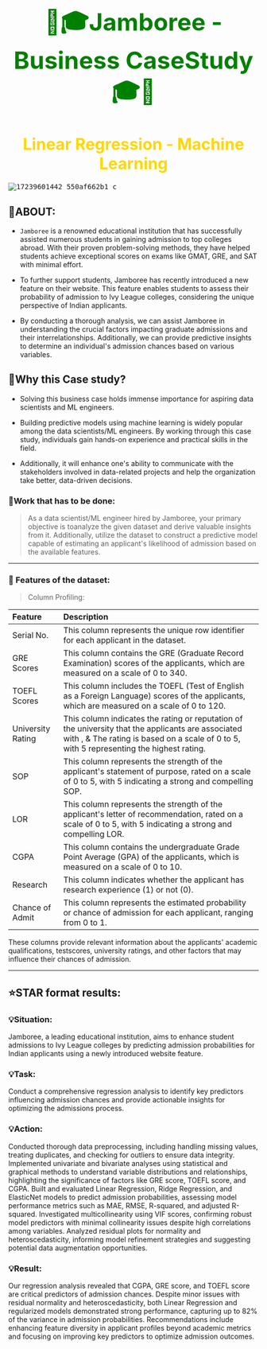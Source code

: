 <h1 align='center'> <font color='Green'><font size=7> 🚸🎓Jamboree - Business CaseStudy🎓🚸 </font> </font></h1>
<h1 align='center'><font color='gold'><font size=6>Linear Regression - Machine Learning </font> </font></h1>

<kbd>![17239601442_550af662b1_c](https://github.com/KasiMuthuveerappan/Jamboree-Institute/assets/142071405/dcefb2c1-8c71-46d8-9377-403323850fb3)</kbd>

    
## 🔹ABOUT:

* `Jamboree` is a renowned educational institution that has successfully assisted numerous students in gaining admission to top colleges abroad. With their proven problem-solving methods, they have helped students achieve exceptional scores on exams like GMAT, GRE, and SAT with minimal effort.

* To further support students, Jamboree has recently introduced a new feature on their website. This feature enables students to assess their probability of admission to Ivy League colleges, considering the unique perspective of Indian applicants.

* By conducting a thorough analysis, we can assist Jamboree in understanding the crucial factors impacting graduate admissions and their interrelationships. Additionally, we can provide predictive insights to determine an individual's admission chances based on various variables.


## 🔹Why this Case study?

* Solving this business case holds immense importance for aspiring data scientists and ML engineers.

* Building predictive models using machine learning is widely popular among the data scientists/ML engineers. By working through this case study, individuals gain hands-on experience and practical skills in the field.

* Additionally, it will enhance one's ability to communicate with the stakeholders involved in data-related projects and help the organization take better, data-driven decisions.


### 🤞Work that has to be done:

> As a data scientist/ML engineer hired by Jamboree, your primary objective is toanalyze the given dataset and derive valuable insights from it. Additionally, utilize the dataset to construct a predictive model capable of estimating an applicant's likelihood of admission based on the available features.

----

### 📃 Features of the dataset:

> Column Profiling:

| Feature | Description |
|:--------|:------------|
|Serial No.| This column represents the unique row identifier for each applicant in the dataset.|
|GRE Scores| This column contains the GRE (Graduate Record Examination) scores of the applicants, which are measured on a scale of 0 to 340.|
|TOEFL Scores| This column includes the TOEFL (Test of English as a Foreign Language) scores of the applicants, which are measured on a scale of 0 to 120.|
|University Rating| This column indicates the rating or reputation of the university that the applicants are associated with , & The rating is based on a scale of 0 to 5, with 5 representing the highest rating.|
|SOP|This column represents the strength of the applicant's statement of purpose, rated on a scale of 0 to 5, with 5 indicating a strong and compelling SOP.|
|LOR| This column represents the strength of the applicant's letter of recommendation, rated on a scale of 0 to 5, with 5 indicating a strong and compelling LOR.|
|CGPA| This column contains the undergraduate Grade Point Average (GPA) of the applicants, which is measured on a scale of 0 to 10.|
|Research| This column indicates whether the applicant has research experience (1) or not (0).|
|Chance of Admit| This column represents the estimated probability or chance of admission for each applicant, ranging from 0 to 1.|

These columns provide relevant information about the applicants' academic qualifications, testscores, university ratings, and other factors that may influence their chances of admission.

-----
## ⭐STAR format results:

### 💡Situation:
Jamboree, a leading educational institution, aims to enhance student admissions to Ivy League colleges by predicting admission probabilities for Indian applicants using a newly introduced website feature.

### 💡Task:
Conduct a comprehensive regression analysis to identify key predictors influencing admission chances and provide actionable insights for optimizing the admissions process.

### 💡Action:

Conducted thorough data preprocessing, including handling missing values, treating duplicates, and checking for outliers to ensure data integrity.
Implemented univariate and bivariate analyses using statistical and graphical methods to understand variable distributions and relationships, highlighting the significance of factors like GRE score, TOEFL score, and CGPA.
Built and evaluated Linear Regression, Ridge Regression, and ElasticNet models to predict admission probabilities, assessing model performance metrics such as MAE, RMSE, R-squared, and adjusted R-squared.
Investigated multicollinearity using VIF scores, confirming robust model predictors with minimal collinearity issues despite high correlations among variables.
Analyzed residual plots for normality and heteroscedasticity, informing model refinement strategies and suggesting potential data augmentation opportunities.

### 💡Result:
Our regression analysis revealed that CGPA, GRE score, and TOEFL score are critical predictors of admission chances. Despite minor issues with residual normality and heteroscedasticity, both Linear Regression and regularized models demonstrated strong performance, capturing up to 82% of the variance in admission probabilities. Recommendations include enhancing feature diversity in applicant profiles beyond academic metrics and focusing on improving key predictors to optimize admission outcomes.


